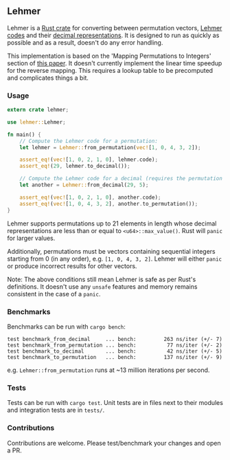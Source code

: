 ## Lehmer

Lehmer is a
[Rust crate](https://crates.io/crates/lehmer)
for converting between permutation vectors,
[Lehmer codes](https://en.wikipedia.org/wiki/Lehmer_code)
and their
[decimal representations](https://en.wikipedia.org/wiki/Factorial_number_system#Permutations).
It is designed to run as quickly as possible
and as a result, doesn't do any error handling.

This implementation is based on the 'Mapping Permutations to Integers' section
of [this paper](https://www.cs.helsinki.fi/u/bmmalone/heuristic-search-fall-2013/Korf2008.pdf).
It doesn't currently implement the linear time speedup for the reverse mapping.
This requires a lookup table to be precomputed and complicates things a bit.

### Usage

```rust
extern crate lehmer;

use lehmer::Lehmer;

fn main() {
    // Compute the Lehmer code for a permutation:
    let lehmer = Lehmer::from_permutation(vec![1, 0, 4, 3, 2]);

    assert_eq!(vec![1, 0, 2, 1, 0], lehmer.code);
    assert_eq!(29, lehmer.to_decimal());

    // Compute the Lehmer code for a decimal (requires the permutation length)
    let another = Lehmer::from_decimal(29, 5);

    assert_eq!(vec![1, 0, 2, 1, 0], another.code);
    assert_eq!(vec![1, 0, 4, 3, 2], another.to_permutation());
}
```

Lehmer supports permutations up to 21 elements in length whose decimal
representations are less than or equal to `<u64>::max_value()`. Rust will
`panic` for larger values.

Additionally, permutations must be vectors containing sequential integers
starting from 0 (in any order), e.g. `[1, 0, 4, 3, 2]`. Lehmer will either
`panic` or produce incorrect results for other vectors.

Note: The above conditions still mean Lehmer is safe as per Rust's definitions.
It doesn't use any `unsafe` features and memory remains consistent in the case
of a `panic`.

### Benchmarks

Benchmarks can be run with `cargo bench`:

```
test benchmark_from_decimal     ... bench:         263 ns/iter (+/- 7)
test benchmark_from_permutation ... bench:          77 ns/iter (+/- 2)
test benchmark_to_decimal       ... bench:          42 ns/iter (+/- 5)
test benchmark_to_permutation   ... bench:         137 ns/iter (+/- 9)
```

e.g. `Lehmer::from_permutation` runs at ~13 million iterations per second.

### Tests

Tests can be run with `cargo test`. Unit tests are in files next to their
modules and integration tests are in `tests/`.

### Contributions

Contributions are welcome. Please test/benchmark your changes and open a PR.
